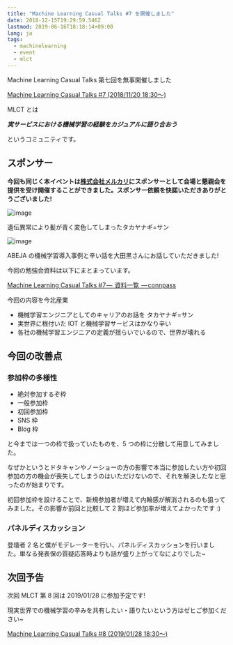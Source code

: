 ```yaml
---
title: "Machine Learning Casual Talks #7 を開催しました"
date: 2018-12-15T19:29:59.546Z
lastmod: 2019-06-16T18:18:14+09:00
lang: ja
tags:
  - machinelearning
  - event
  - mlct
---
```


Machine Learning Casual Talks 第七回を無事開催しました

[Machine Learning Casual Talks #7 (2018/11/20 18:30〜)](https://mlct.connpass.com/event/104874/)

MLCT とは

**_実サービスにおける機械学習の経験をカジュアルに語り合おう_**

というコミュニティです。

## スポンサー

**今回も同じく本イベントは**[**株式会社メルカリ**](https://about.mercari.com/)**にスポンサーとして会場と懇親会を提供を受け開催することができました。スポンサー依頼を快諾いただきありがとうございました!**

![image](https://cdn-images-1.medium.com/max/800/0*7UThZSqrj87v5rmk)

遺伝異常により髪が青く変色してしまったタカヤナギ=サン

![image](https://cdn-images-1.medium.com/max/800/0*FOlPFS2tBQEXr0y4)

ABEJA の機械学習導入事例と辛い話を大田黒さんにお話していただきました!

今回の勉強会資料は以下にまとまっています。

[Machine Learning Casual Talks #7 —  資料一覧  — connpass](https://mlct.connpass.com/event/104874/presentation/)

今回の内容を今北産業

- 機械学習エンジニアとしてのキャリアのお話を タカヤナギ=サン
- 実世界に根付いた IOT と機械学習サービスはかなり辛い
- 各社の機械学習エンジニアの定義が揺らいでいるので、世界が壊れる

## 今回の改善点

### 参加枠の多様性

- 絶対参加するぞ枠
- 一般参加枠
- 初回参加枠
- SNS 枠
- Blog 枠

と今までは一つの枠で扱っていたものを、5 つの枠に分散して用意してみました。

なぜかというとドタキャンやノーショーの方の影響で本当に参加したい方や初回参加の方の機会が喪失してしまうのはいただけないので、それを解決したなと思ったのが始まりです。

初回参加枠を設けることで、新規参加者が増えて内輪感が解消されるのも狙ってみました。その影響か前回と比較して 2 割ほど参加率が増えてよかったです :)

### パネルディスカッション

登壇者 2 名と僕がモデレーターを行い、パネルディスカッションを行いました。単なる発表保の質疑応答時よりも話が盛り上がってなによりでした~

## 次回予告

次回 MLCT 第 8 回は 2019/01/28 に参加予定です!

現実世界での機械学習の辛みを共有したい・語りたいという方はゼヒご参加ください~

[Machine Learning Casual Talks #8 (2019/01/28 18:30〜)](https://mlct.connpass.com/event/113173/)
